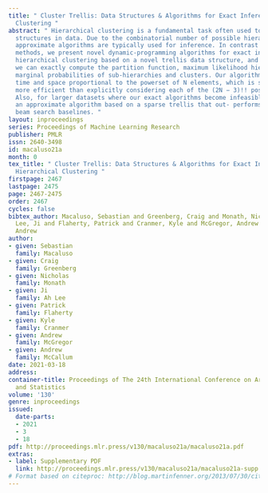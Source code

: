 ```yaml
---
title: " Cluster Trellis: Data Structures & Algorithms for Exact Inference in Hierarchical
  Clustering "
abstract: " Hierarchical clustering is a fundamental task often used to discover meaningful
  structures in data. Due to the combinatorial number of possible hierarchical clusterings,
  approximate algorithms are typically used for inference. In contrast to existing
  methods, we present novel dynamic-programming algorithms for exact inference in
  hierarchical clustering based on a novel trellis data structure, and we prove that
  we can exactly compute the partition function, maximum likelihood hierarchy, and
  marginal probabilities of sub-hierarchies and clusters. Our algorithms scale in
  time and space proportional to the powerset of N elements, which is super-exponentially
  more efficient than explicitly considering each of the (2N − 3)!! possible hierarchies.
  Also, for larger datasets where our exact algorithms become infeasible, we introduce
  an approximate algorithm based on a sparse trellis that out- performs greedy and
  beam search baselines. "
layout: inproceedings
series: Proceedings of Machine Learning Research
publisher: PMLR
issn: 2640-3498
id: macaluso21a
month: 0
tex_title: " Cluster Trellis: Data Structures & Algorithms for Exact Inference in
  Hierarchical Clustering "
firstpage: 2467
lastpage: 2475
page: 2467-2475
order: 2467
cycles: false
bibtex_author: Macaluso, Sebastian and Greenberg, Craig and Monath, Nicholas and Ah
  Lee, Ji and Flaherty, Patrick and Cranmer, Kyle and McGregor, Andrew and McCallum,
  Andrew
author:
- given: Sebastian
  family: Macaluso
- given: Craig
  family: Greenberg
- given: Nicholas
  family: Monath
- given: Ji
  family: Ah Lee
- given: Patrick
  family: Flaherty
- given: Kyle
  family: Cranmer
- given: Andrew
  family: McGregor
- given: Andrew
  family: McCallum
date: 2021-03-18
address:
container-title: Proceedings of The 24th International Conference on Artificial Intelligence
  and Statistics
volume: '130'
genre: inproceedings
issued:
  date-parts:
  - 2021
  - 3
  - 18
pdf: http://proceedings.mlr.press/v130/macaluso21a/macaluso21a.pdf
extras:
- label: Supplementary PDF
  link: http://proceedings.mlr.press/v130/macaluso21a/macaluso21a-supp.pdf
# Format based on citeproc: http://blog.martinfenner.org/2013/07/30/citeproc-yaml-for-bibliographies/
---
```

